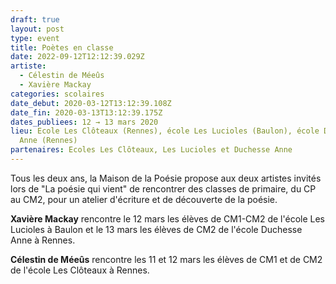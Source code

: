 ```yaml
---
draft: true
layout: post
type: event
title: Poètes en classe
date: 2022-09-12T12:12:39.029Z
artiste:
  - Célestin de Méeûs
  - Xavière Mackay
categories: scolaires
date_debut: 2020-03-12T13:12:39.108Z
date_fin: 2020-03-13T13:12:39.175Z
dates_publiees: 12 → 13 mars 2020
lieu: Ecole Les Clôteaux (Rennes), école Les Lucioles (Baulon), école Duchesse
  Anne (Rennes)
partenaires: Ecoles Les Clôteaux, Les Lucioles et Duchesse Anne
---
```

Tous les deux ans, la Maison de la Poésie propose aux deux artistes invités lors de "La poésie qui vient" de rencontrer des classes de primaire, du CP au CM2, pour un atelier d'écriture et de découverte de la poésie.

**Xavière Mackay** rencontre le 12 mars les élèves de CM1-CM2 de l'école Les Lucioles à Baulon et le 13 mars les élèves de CM2 de l'école Duchesse Anne à Rennes.

**Célestin de Méeûs** rencontre les 11 et 12 mars les élèves de CM1 et de CM2 de l'école Les Clôteaux à Rennes.